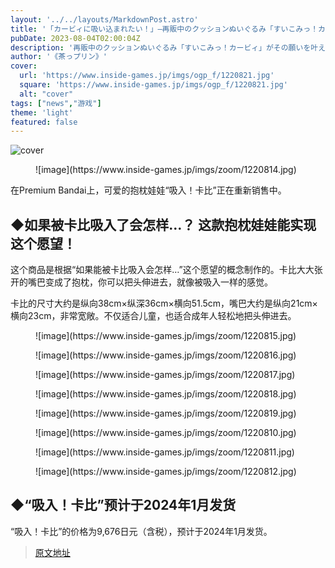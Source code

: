```yaml
---
layout: '../../layouts/MarkdownPost.astro'
title: '「カービィに吸い込まれたい！」―再販中のクッションぬいぐるみ「すいこみっ！カービィ」がその願いを叶える'
pubDate: 2023-08-04T02:00:04Z
description: '再販中のクッションぬいぐるみ「すいこみっ！カービィ」がその願いを叶える'
author: '《茶っプリン》'
cover:
  url: 'https://www.inside-games.jp/imgs/ogp_f/1220821.jpg'
  square: 'https://www.inside-games.jp/imgs/ogp_f/1220821.jpg'
  alt: "cover"
tags: ["news","游戏"]
theme: 'light'
featured: false
---
```


![cover](https://www.inside-games.jp/imgs/ogp_f/1220821.jpg)

<figure class="ctms-editor-image">![image](https://www.inside-games.jp/imgs/zoom/1220814.jpg)</figure>
<p>在Premium Bandai上，可爱的抱枕娃娃“吸入！卡比”正在重新销售中。</p>
<h2>◆如果被卡比吸入了会怎样…？ 这款抱枕娃娃能实现这个愿望！</h2>
<p>这个商品是根据“如果能被卡比吸入会怎样…”这个愿望的概念制作的。卡比大大张开的嘴巴变成了抱枕，你可以把头伸进去，就像被吸入一样的感觉。</p>
<p>卡比的尺寸大约是纵向38cm×纵深36cm×横向51.5cm，嘴巴大约是纵向21cm×横向23cm，非常宽敞。不仅适合儿童，也适合成年人轻松地把头伸进去。</p>
<figure class="ctms-editor-image">![image](https://www.inside-games.jp/imgs/zoom/1220815.jpg)</figure>
<figure class="ctms-editor-image">![image](https://www.inside-games.jp/imgs/zoom/1220816.jpg)</figure>
<figure class="ctms-editor-image">![image](https://www.inside-games.jp/imgs/zoom/1220817.jpg)</figure>
<figure class="ctms-editor-image">![image](https://www.inside-games.jp/imgs/zoom/1220818.jpg)</figure>
<figure class="ctms-editor-image">![image](https://www.inside-games.jp/imgs/zoom/1220819.jpg)</figure>
<figure class="ctms-editor-image">![image](https://www.inside-games.jp/imgs/zoom/1220810.jpg)</figure>
<figure class="ctms-editor-image">![image](https://www.inside-games.jp/imgs/zoom/1220811.jpg)</figure>
<figure class="ctms-editor-image">![image](https://www.inside-games.jp/imgs/zoom/1220812.jpg)</figure>
<h2>◆“吸入！卡比”预计于2024年1月发货</h2>
<p>“吸入！卡比”的价格为9,676日元（含税），预计于2024年1月发货。</p>

>[原文地址](https://www.inside-games.jp/article/2023/08/04/147625.html)  
